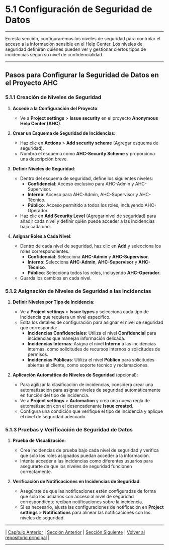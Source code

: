 # 5.1 Configuración de Seguridad de Datos

---

En esta sección, configuraremos los niveles de seguridad para controlar el acceso a la información sensible en el Help Center. Los niveles de seguridad definirán quiénes pueden ver y gestionar ciertos tipos de incidencias según su nivel de confidencialidad.

---

## Pasos para Configurar la Seguridad de Datos en el Proyecto AHC

### 5.1.1 Creación de Niveles de Seguridad

1. **Accede a la Configuración del Proyecto**:
   - Ve a **Project settings** > **Issue security** en el proyecto **Anonymous Help Center (AHC)**.

2. **Crear un Esquema de Seguridad de Incidencias**:
   - Haz clic en **Actions** > **Add security scheme** (Agregar esquema de seguridad).
   - Nombra el esquema como **AHC-Security Scheme** y proporciona una descripción breve.

3. **Definir Niveles de Seguridad**:
   - Dentro del esquema de seguridad, define los siguientes niveles:
     - **Confidencial**: Acceso exclusivo para AHC-Admin y AHC-Supervisor.
     - **Interno**: Acceso para AHC-Admin, AHC-Supervisor y AHC-Técnico.
     - **Público**: Acceso permitido a todos los roles, incluyendo AHC-Operador.
   - Haz clic en **Add Security Level** (Agregar nivel de seguridad) para añadir cada nivel y definir quién puede acceder a las incidencias bajo cada uno.

4. **Asignar Roles a Cada Nivel**:
   - Dentro de cada nivel de seguridad, haz clic en **Add** y selecciona los roles correspondientes.
     - **Confidencial**: Selecciona **AHC-Admin** y **AHC-Supervisor**.
     - **Interno**: Selecciona **AHC-Admin**, **AHC-Supervisor** y **AHC-Técnico**.
     - **Público**: Selecciona todos los roles, incluyendo **AHC-Operador**.
   - Guarda los cambios en cada nivel.

### 5.1.2 Asignación de Niveles de Seguridad a las Incidencias

1. **Definir Niveles por Tipo de Incidencia**:
   - Ve a **Project settings** > **Issue types** y selecciona cada tipo de incidencia que requiera un nivel específico.
   - Edita los detalles de configuración para asignar el nivel de seguridad que corresponda:
     - **Incidencias Confidenciales**: Utiliza el nivel **Confidencial** para incidencias que manejan información delicada.
     - **Incidencias Internas**: Asigna el nivel **Interno** a las incidencias internas, como solicitudes de recursos internos o solicitudes de permisos.
     - **Incidencias Públicas**: Utiliza el nivel **Público** para solicitudes abiertas al cliente, como soporte técnico y reclamaciones.

2. **Aplicación Automática de Niveles de Seguridad** (opcional):
   - Para agilizar la clasificación de incidencias, considera crear una automatización para asignar niveles de seguridad automáticamente en función del tipo de incidencia.
   - Ve a **Project settings** > **Automation** y crea una nueva regla de automatización con el desencadenante **Issue created**.
   - Configura una condición que verifique el tipo de incidencia y aplique el nivel de seguridad adecuado.

### 5.1.3 Pruebas y Verificación de Seguridad de Datos

1. **Prueba de Visualización**:
   - Crea incidencias de prueba bajo cada nivel de seguridad y verifica que solo los roles asignados puedan acceder a la información.
   - Intenta acceder a las incidencias como diferentes usuarios para asegurarte de que los niveles de seguridad funcionen correctamente.

2. **Verificación de Notificaciones en Incidencias de Seguridad**:
   - Asegúrate de que las notificaciones estén configuradas de forma que solo los usuarios con acceso al nivel de seguridad correspondiente reciban notificaciones sobre la incidencia.
   - Si es necesario, ajusta las configuraciones de notificación en **Project settings** > **Notifications** para alinear las notificaciones con los niveles de seguridad.

---

| [Capítulo Anterior](04_ANC_Help_Center_Capitulo_4.md) | [Sección Anterior](5_ANC_Help_Center_Capitulo_5.md) | [Sección Siguiente](5.2_ANC_Help_Center_Componentes.md) | [Volver al repositorio principal](https://carloslhg.github.io/Repositorio) |

---
